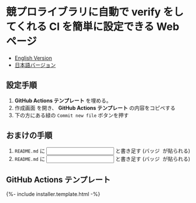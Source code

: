 ---
---

# 競プロライブラリに自動で verify をしてくれる CI を簡単に設定できる Web ページ

- [English Version](installer.html)
- [日本語バージョン](installer.ja.html)

## 設定手順
1. **GitHub Actions テンプレート** を埋める。
1. <a id="create-action" target="_blank">作成画面</a> を開き、 **GitHub Actions テンプレート** の内容をコピペする
1. 下の方にある緑の `Commit new file` ボタンを押す

## おまけの手順
1.  `README.md` に <input type="text" readonly id="badge-verify-raw"> と書き足す (バッジ <a id="badge-verify-link" target="_blank"><img id="badge-verify-img"></a> が貼られる)
1.  `README.md` に <input type="text" readonly id="badge-pages-raw"> と書き足す (バッジ <a id="badge-pages-link" target="_blank"><img id="badge-pages-img"></a> が貼られる)

## GitHub Actions テンプレート
{%- include installer.template.html -%}
